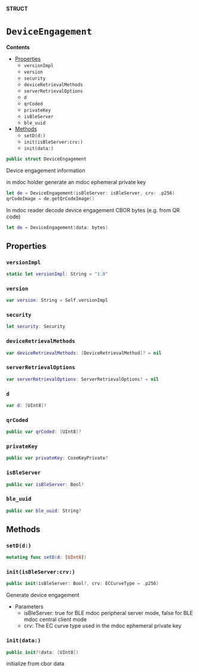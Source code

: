 **STRUCT**

# `DeviceEngagement`

**Contents**

- [Properties](#properties)
  - `versionImpl`
  - `version`
  - `security`
  - `deviceRetrievalMethods`
  - `serverRetrievalOptions`
  - `d`
  - `qrCoded`
  - `privateKey`
  - `isBleServer`
  - `ble_uuid`
- [Methods](#methods)
  - `setD(d:)`
  - `init(isBleServer:crv:)`
  - `init(data:)`

```swift
public struct DeviceEngagement
```

Device engagement information

in mdoc holder generate an mdoc ephemeral private key
```swift
let de = DeviceEngagement(isBleServer: isBleServer, crv: .p256)
qrCodeImage = de.getQrCodeImage()
```

In mdoc reader decode device engagement CBOR bytes (e.g. from QR code)
```swift
let de = DeviceEngagement(data: bytes)
```

## Properties
### `versionImpl`

```swift
static let versionImpl: String = "1.0"
```

### `version`

```swift
var version: String = Self.versionImpl
```

### `security`

```swift
let security: Security
```

### `deviceRetrievalMethods`

```swift
var deviceRetrievalMethods: [DeviceRetrievalMethod]? = nil
```

### `serverRetrievalOptions`

```swift
var serverRetrievalOptions: ServerRetrievalOptions? = nil
```

### `d`

```swift
var d: [UInt8]?
```

### `qrCoded`

```swift
public var qrCoded: [UInt8]?
```

### `privateKey`

```swift
public var privateKey: CoseKeyPrivate?
```

### `isBleServer`

```swift
public var isBleServer: Bool?
```

### `ble_uuid`

```swift
public var ble_uuid: String?
```

## Methods
### `setD(d:)`

```swift
mutating func setD(d: [UInt8])
```

### `init(isBleServer:crv:)`

```swift
public init(isBleServer: Bool?, crv: ECCurveType = .p256)
```

Generate device engagement
- Parameters
   - isBleServer: true for BLE mdoc peripheral server mode, false for BLE mdoc central client mode
   - crv: The EC curve type used in the mdoc ephemeral private key

### `init(data:)`

```swift
public init?(data: [UInt8])
```

initialize from cbor data
